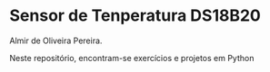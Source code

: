 # Sensor de Tenperatura DS18B20

Almir de Oliveira Pereira.

Neste repositório, encontram-se exercícios e projetos em Python

